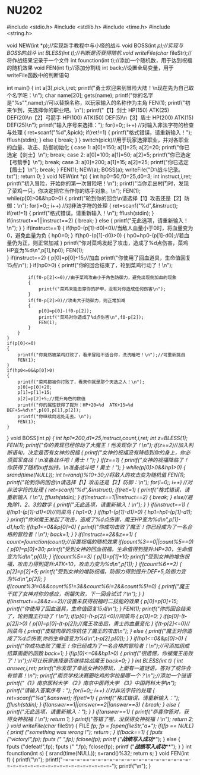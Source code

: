 # NU202
#include <stdio.h>
#include <stdlib.h>
#include <time.h>
#include <string.h>

void NEW(int *p);//实现新手教程中与小怪的战斗
void BOSS(int *p);//实现与BOSS的战斗
int BLESS(int t);//判断是否获得随机
void writeFile(char* fileStr);//将作战结果记录于一个文件
int founction(int t);//添加一个随机数，用于达到祝福的随机效果
void FEN(int f);//添加分割线
int back;//设置全局变量，用于writeFile函数中的判断语句

int main()
{
    int a[3],pick,i,ret;
    printf("勇士欢迎来到冒险大陆！\n现在先为自己取个名字吧：\n");
    char name[20];
    gets(name);
    printf("你的名字是“%s”",name);//可以替换名称，以玩家输入的名称作为主角
    FEN(1);
    printf("初来乍到，先选择你的职业吧。\n");
    printf("【1】剑士 HP(150) ATK(25) DEF(20)\n【2】弓箭手 HP(100) ATK(50) DEF(5)\n【3】盾士 HP(200) ATK(15) DEF(25)\n");
    printf("输入序号来选择：");
    for(i=0;; i++) //对输入非法字符的检查与处理
    {
        ret=scanf("%d",&pick);
        if(ret!=1)
        {
            printf("格式错误，请重新输入！");
            fflush(stdin);
        }
        else
        {
            break;
        }
    }
    switch(pick)//用于玩家选择职业，并对各职业的血量、攻击、防御初始化
    {
    case 1:
        a[0]=150;
        a[1]=25;
        a[2]=20;
        printf("你已选定【剑士】\n");
        break;
    case 2:
        a[0]=100;
        a[1]=50;
        a[2]=5;
        printf("你已选定【弓箭手】\n");
        break;
    case 3:
        a[0]=200;
        a[1]=15;
        a[2]=25;
        printf("你已选定【盾士】\n");
        break;
    }
    FEN(1);
    NEW(a);
    BOSS(a);
    writeFile("D:\\战斗记录。txt");
    return 0;
}
void NEW(int *p)
{
    int hp0=50,f0=25,d0=3;
    int instruct,i,ret;
    printf("初入冒险，开始你的第一次冒险吧！\n");
    printf("当你走出村门时，发现了菜鸡一只，你决定把它当作你的练手对象。\n");
    FEN(1);
    while(p[0]>0&&hp0>0)
    {
        printf("轮到你的回合\n请选择【1】攻击还是【2】防御：\n");
        for(i=0;; i++) //对非法字符的处理
        {
            ret=scanf("%d",&instruct);
            if(ret!=1)
            {
                printf("格式错误，请重新输入！\n");
                fflush(stdin);
            }
            if(instruct==1||instruct==2)
            {
                break;
            }
            else
            {
                printf("无此选项，请重新输入！\n");
            }
        }
        if(instruct==1)
        {
            if(hp0-(p[1]-d0)<0)//当敌人血量小于0时，将血量变为0，避免血量为负
            {
                hp0=0;
            }
            if(hp0-(p[1]-d0)>0)
            {
                hp0=hp0-(p[1]-d0);//若血量仍为正，则正常加减
            }
            printf("你对菜鸡发起了攻击，造成了%d点伤害，菜鸡HP变为%d\n",p[1],hp0);
            FEN(1);     
        }
        if(instruct==2)
        {
            p[0]=p[0]+15;//加血
            printf("你使用了回血道具，生命值回复15点\n");
        }
        if(hp0>0)
        {
            printf("你的回合结束了，轮到菜鸡行动了！\n");

            if(f0-p[2]<=0)//由于菜鸡攻击小于角色防御力，避免出现倒加血的现象
            {
                printf("菜鸡未能击穿你的护甲，没有对你造成任何伤害\n");
            }
            if(f0-p[2]>0)//攻击大于防御力，则正常加减
            {
                p[0]=p[0]-(f0-p[2]);
                printf("菜鸡对你造成了%d点伤害\n",f0-p[2]);
                FEN(1);
            }
        }
    }
    if(p[0]<=0)
    {
        printf("你竟然被菜鸡打败了，看来冒险不适合你，洗洗睡吧！\n");//可重新挑战
        FEN(1);
    }
    if(hp0<=0&&p[0]>0)
    {
        printf("菜鸡都被你打败了，看来你就是那个天选之人！\n");
        p[0]=p[0]+20;
        p[1]=p[1]+15;
        p[2]=p[2]+5;//提升角色的数值
        printf("你的属性获得了提升：HP+20=%d  ATK+15=%d  DEF+5=%d\n",p[0],p[1],p[2]);
        printf("你继续向远处走去。\n");
        FEN(1);
    }
}
void BOSS(int *p)
{
    int hp1=200,d1=25,instruct,count,i,ret;
    int z=BLESS(1);
    FEN(1);
    printf("你的表现已经惊动了大魔王！他发现你了！\n");
    if(z==2)//加入判断语句，决定是否有女神的祝福
    {
        printf("女神的祝福没有降临到你的身上，你必须孤军奋战！\n准备战斗吧！勇士！");
    }
    if(z==1)
    {
        printf("女神的祝福降临了！你获得了随机buff加持。\n准备战斗吧！勇士！");
    }
    while(p[0]>0&&hp1>0)
    {
        srand(time(NULL));
        int t=rand()%10+30;//将敌人的攻击变为随机值
        FEN(1);
        printf("轮到你的回合\n请选择【1】攻击还是【2】防御：\n");
        for(i=0;; i++) //对非法字符的处理
        {
            ret=scanf("%d",&instruct);
            if(ret!=1)
            {
                printf("格式错误，请重新输入！\n");
                fflush(stdin);
            }
            if(instruct==1||instruct==2)
            {
                break;
            }
            else//避免除1、2、3的数字
            {
                printf("无此选项，请重新输入！\n");
            }
        }
        if(instruct==1)
        {
            if(hp1-(p[1]-d1)<0)//同菜鸟
            {
                hp1=0;
            }
            if(hp1-(p[1]-d1)>0)
            {
                hp1=hp1-(p[1]-d1);
            }
            printf("你对魔王发起了攻击，造成了%d点伤害，魔王HP变为%d\n",p[1]-d1,hp1);
            if(hp1<=0&&p[0]>0)
            {
                printf("你成功击败了魔王！你已经成为了一名合格的冒险者！\n");
                back=1;
            }
        }
        if(instruct==2&&z==1)
        {
            count=founction(count);//设置祝福的随机效果
            if(count%3==0||count%5==0)
            {
                p[0]=p[0]+30;
                printf("受到女神的回血祝福，生命值得到提升:HP+30，生命值变为%d\n",p[0]);
            }
            if(count%5==3)
            {
                p[1]=p[1]+10;
                printf("受到女神的增伤祝福，攻击力得到提升:ATK+10，攻击力变为%d\n",p[1]);
            }
            if(count%6==2)
            {
                p[2]=p[2]+5;
                printf("受到女神的增防祝福，防御力得到提升:DEF+5,防御力变为%d\n",p[2]);
            }
            if(count%3!=0&&count%5!=3&&count%6!=2&&count%5!=0)
            {
                printf("魔王干扰了女神对你的感应，祝福失败，下一回合试试？\n");
            }
        }
        if(instruct==2&&z==2)//设置未获得祝福时二技能的效果
        {
            p[0]=p[0]+15;
            printf("你使用了回血道具，生命值回复15点\n");
        }
        FEN(1);
        printf("你的回合结束了，轮到魔王行动了！\n");
        if(p[0]-(t-p[2])<0)//同菜鸟
        {
            p[0]=0;
        }
        if(p[0]-(t-p[2])>0)
        {
            p[0]=p[0]-(t-p[2]);//魔王攻击后，勇士的血量变化
        }
        if(t-p[2]<=0)//同菜鸟
        {
            printf("皮糙肉厚的你抗住了魔王的攻击\n");
        }
        else
        {
            printf("魔王对你造成了%d点伤害,你的生命值变为%d\n",t-p[2],p[0]);
        }
    }
    if(hp1<=0&&p[0]>0)
    {
        printf("你成功击败了魔王！你已经成为了一名合格的冒险者！\n");//可添加组成结算画面的函数
        back=1;
    }
    if(p[0]<=0&&hp1>0)
    {
        printf("很遗憾，你被魔王击败了！\n");//可让玩家选择是否继续挑战魔王
        back=0;
    }
}
int BLESS(int t)
{
    int answer,i,ret;
    printf("你发现了幸运女神的祭坛，上面有一道谜语，答对了或许会有惊喜！\n");
    printf("南京学校决赛圈吃鸡的学校是哪一个？\n");//添加一个谜语
    printf("《1》南京医科大学  《2》南京中医药大学 《3》中国药科大学\n");
    printf("请输入答案序号：");
    for(i=0;; i++) //对非法字符的处理
    {
        ret=scanf("%d",&answer);
        if(ret!=1)
        {
            printf("格式错误，请重新输入：");
            fflush(stdin);
        }
        if(answer==1||answer==2||answer==3)
        {
            break;
        }
        else
        {
            printf("无此选项，请重新输入：");
        }
    }
    if(answer==1)
    {
        printf("恭喜你答对，获得女神祝福！\n");
        return 1;
    }
    printf("答错了喔，没获得女神祝福！\n");
    return 2;
}
void writeFile(char* fileStr)
{
    FILE *fp;
    fp = fopen(fileStr,"a+");
    if(fp == NULL)
    {
        printf ("something was wrong !");
        return ;
    }
    if(back==1)
    {
        fputs ("victory!",fp);
        fputs (" ",fp);
        fclose(fp);
        printf ("*********战绩写入成功***********");
    }
    else
    {
        fputs ("defeat!",fp);
        fputs (" ",fp);
        fclose(fp);
        printf ("*********战绩写入成功***********");
    }
}
int founction(int s)
{
    srand(time(NULL));
    s=rand()%32;
    return s;
}
void FEN(int f)
{
    printf("\n");
    printf("-=-=-=-==-=-=-=-=-=-=-=-=-=-=-=-=-=-=-=-=-=-=-=-=-=-=-=-=-=-=-=-=-=-=-=-=-=-=-=-");
    printf("\n");
}
